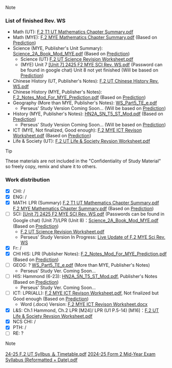 > [!NOTE] 
> ### List of finished Rev. WS
> - Math (UT): [F.2 T1 UT Mathematics Chapter Summary.pdf](/assets/files/24-25%20F.2%20UT-MYE%20Revision%20WS%20Progress/F.2.T1.UT.Mathematics.Chapter.Summary.pdf)
> - Math (MYE): [F.2 MYE Mathematics Chapter Summary.pdf](/assets/files/24-25%20F.2%20UT-MYE%20Revision%20WS%20Progress/F.2.MYE.Mathematics.Chapter.Summary.pdf) (Based on [Prediction](/assets/files/24-25%20F.2%20UT-MYE%20Revision%20WS%20Progress/23-24.F.2.MYE.Syllabus.Prediction.pdf))
> - Science (MYE, Publisher's Unit Summary): [Science_2A_Book_Mod_MYE.pdf](/assets/files/24-25%20F.2%20UT-MYE%20Revision%20WS%20Progress/Science_2A_Book_Mod_MYE.pdf) (Based on [Prediction](/assets/files/24-25%20F.2%20UT-MYE%20Revision%20WS%20Progress/23-24.F.2.MYE.Syllabus.Prediction.pdf))
>     - Science (UT) [F.2 UT Science Revision Worksheet.pdf](/assets/files/24-25%20F.2%20UT-MYE%20Revision%20WS%20Progress/F.2.UT.Science.Revision.Worksheet.pdf)
>     - (MYE) Unit 7
[[Unit 7] 2425 F2 MYE SCI Rev. WS.pdf](/assets/files/24-25%20F.2%20UT-MYE%20Revision%20WS%20Progress/Unit.7.2425.F2.MYE.SCI.Rev.WS.pdf)
(Password can be found in google chat) Unit 8 not yet finished (Will be based on [Prediction](/assets/files/24-25%20F.2%20UT-MYE%20Revision%20WS%20Progress/23-24.F.2.MYE.Syllabus.Prediction.pdf))
> - Chinese History (UT, Publisher's Notes): [F.2 UT Chinese History Rev. WS.pdf](https://lschk-my.sharepoint.com/:b:/g/personal/s23218_lsc_hk/EeclMhqE8_pJjcGdyhmI-3QBuh0QJATstjeAuLLy4jn4sQ?e=a3Oo1f)
> - Chinese History (MYE, Publisher's Notes): [F.2_Notes_Mod_For_MYE_Prediction.pdf](/assets/files/24-25%20F.2%20UT-MYE%20Revision%20WS%20Progress/F.2_Notes_Mod_For_MYE_Prediction.pdf) (Based on [Prediction](/assets/files/24-25%20F.2%20UT-MYE%20Revision%20WS%20Progress/23-24.F.2.MYE.Syllabus.Prediction.pdf))
> - Geography (More than MYE, Publisher's Notes): [WS_Part5_TE_e.pdf](https://lschk-my.sharepoint.com/:b:/g/personal/s23218_lsc_hk/EfMK1fCrnMRJvNnQd47DzScBoqoNyyptyWKhFdBfysmCEQ)
>     - Perseus' Study Version Coming Soon... (Will be based on [Prediction](/assets/files/24-25%20F.2%20UT-MYE%20Revision%20WS%20Progress/23-24.F.2.MYE.Syllabus.Prediction.pdf))
> - History (MYE, Publisher's Notes): [HN2A_SN_T5_ST_Mod.pdf](https://lschk-my.sharepoint.com/:b:/g/personal/s23218_lsc_hk/EeTuxUJlrcBAtc8QPSjYeCoB5xdGopAajUizpeazkIp3iw?e=B73j71) (Based on [Prediction](/assets/files/24-25%20F.2%20UT-MYE%20Revision%20WS%20Progress/23-24.F.2.MYE.Syllabus.Prediction.pdf))
>     - Perseus' Study Version Coming Soon... (Will be based on [Prediction](/assets/files/24-25%20F.2%20UT-MYE%20Revision%20WS%20Progress/23-24.F.2.MYE.Syllabus.Prediction.pdf))
> - ICT (MYE, Not finalized, Good enough): [F.2 MYE ICT Revison Worksheet.pdf](/assets/files/24-25%20F.2%20UT-MYE%20Revision%20WS%20Progress/F.2.MYE.ICT.Revison.Worksheet.pdf) (Based on [Prediction](/assets/files/24-25%20F.2%20UT-MYE%20Revision%20WS%20Progress/23-24.F.2.MYE.Syllabus.Prediction.pdf))
> - Life & Society (UT): [F.2 UT Life & Society Revsion Worksheet.pdf](/assets/files/24-25%20F.2%20UT-MYE%20Revision%20WS%20Progress/F.2.UT.Life.Society.Revsion.Worksheet.pdf)


> [!TIP]
> These materials are not included in the "Confidentiality of Study Material" so freely copy, remix and share it to others.
### Work distribution
- [x] CHI: /
- [x] ENG: /
- [x] MATH: LPR (Summary) [F.2 T1 UT Mathematics Chapter Summary.pdf](/assets/files/24-25%20F.2%20UT-MYE%20Revision%20WS%20Progress/F.2.T1.UT.Mathematics.Chapter.Summary.pdf)<br>[F.2 MYE Mathematics Chapter Summary.pdf](/assets/files/24-25%20F.2%20UT-MYE%20Revision%20WS%20Progress/F.2.MYE.Mathematics.Chapter.Summary.pdf) (Based on [Prediction](/assets/files/24-25%20F.2%20UT-MYE%20Revision%20WS%20Progress/23-24.F.2.MYE.Syllabus.Prediction.pdf))
- [ ] SCI: 
[[Unit 7] 2425 F2 MYE SCI Rev. WS.pdf](/assets/files/24-25%20F.2%20UT-MYE%20Revision%20WS%20Progress/Unit.7.2425.F2.MYE.SCI.Rev.WS.pdf)
(Passwords can be found in Google chat) (Unit 7)/LPR (Unit 8)：[Science_2A_Book_Mod_MYE.pdf](/assets/files/24-25%20F.2%20UT-MYE%20Revision%20WS%20Progress/Science_2A_Book_Mod_MYE.pdf) (Based on [Prediction](/assets/files/24-25%20F.2%20UT-MYE%20Revision%20WS%20Progress/23-24.F.2.MYE.Syllabus.Prediction.pdf))
    - [F.2 UT Science Revision Worksheet.pdf](/assets/files/24-25%20F.2%20UT-MYE%20Revision%20WS%20Progress/F.2.UT.Science.Revision.Worksheet.pdf)
    - Perseus' Study Version In Progress: [Live Update of F.2 MYE Sci Rev. WS](https://lschk-my.sharepoint.com/:w:/g/personal/s23218_lsc_hk/EeCzvok4rVVBkuuGdI8_CzQBn0ILV1-tW_KFqFtCQ_RyAA?e=14Fm4W)
- [x] Fr: / 
- [x] CHI HIS: LPR (Publisher Notes): [F.2_Notes_Mod_For_MYE_Prediction.pdf](/assets/files/24-25%20F.2%20UT-MYE%20Revision%20WS%20Progress/F.2_Notes_Mod_For_MYE_Prediction.pdf) (Based on [Prediction](/assets/files/24-25%20F.2%20UT-MYE%20Revision%20WS%20Progress/23-24.F.2.MYE.Syllabus.Prediction.pdf))
- [ ] GEOG: ? [WS_Part5_TE_e.pdf](https://lschk-my.sharepoint.com/:b:/g/personal/s23218_lsc_hk/EfMK1fCrnMRJvNnQd47DzScBoqoNyyptyWKhFdBfysmCEQ) (More than MYE, Publisher's Notes)
    - Perseus' Study Ver. Coming Soon...
- [ ] HIS: Hammond (6-23): [HN2A_SN_T5_ST_Mod.pdf](/assets/files/24-25%20F.2%20UT-MYE%20Revision%20WS%20Progress/HN2A_SN_T5_ST_Mod.pdf), Publisher's Notes (Based on [Prediction](/assets/files/24-25%20F.2%20UT-MYE%20Revision%20WS%20Progress/23-24.F.2.MYE.Syllabus.Prediction.pdf))
    - Perseus' Study Ver. Coming Soon...
- [ ] ICT: LPR(ALL): [F.2 MYE ICT Revison Worksheet.pdf](/assets/files/24-25%20F.2%20UT-MYE%20Revision%20WS%20Progress/F.2.MYE.ICT.Revison.Worksheet.pdf), Not finalized but Good enough (Based on [Prediction](/assets/files/24-25%20F.2%20UT-MYE%20Revision%20WS%20Progress/23-24.F.2.MYE.Syllabus.Prediction.pdf))
    - Word (.docx) Version: [F.2 MYE ICT Revison Worksheet.docx](/assets/files/24-25%20F.2%20UT-MYE%20Revision%20WS%20Progress/F.2.MYE.ICT.Revison.Worksheet.docx)
- [x] L&S: Ch.1 Hammond, Ch.2 LPR [M24]/ LPR (U1 P.5-14) [M16]：[F.2 UT Life & Society Revsion Worksheet.pdf](/assets/files/24-25%20F.2%20UT-MYE%20Revision%20WS%20Progress/F.2.UT.Life.Society.Revsion.Worksheet.pdf)
- [x] NCS CHI: /
- [x] PTH: /
- [ ] RE: ?

> [!NOTE]
> [24-25 F.2 UT Syllbus ＆ Timetable.pdf](/assets/files/24-25%20F.2%20UT-MYE%20Revision%20WS%20Progress/24-25.F.2.UT.Syllbus.Timetable.pdf)
> [2024-25 Form 2 Mid-Year Exam Syllabus (Reformatted + Date).pdf](/assets/files/24-25%20F.2%20UT-MYE%20Revision%20WS%20Progress/2024-25.Form.2.Mid-Year.Exam.Syllabus.Reformated.%2B.Date.pdf)
<!-- ##{"timestamp":1728362802}## -->